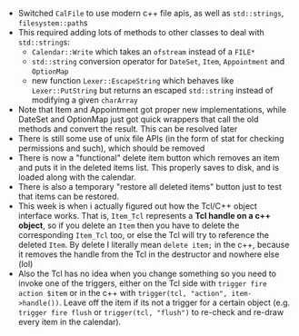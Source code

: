 - Switched `CalFile` to use modern c++ file apis, as well as `std::strings`, `filesystem::path`s
- This required adding lots of methods to other classes to deal with `std::string`s:
	- `Calendar::Write` which takes an `ofstream` instead of a `FILE*`
	- `std::string` conversion operator for `DateSet`, `Item`, `Appointment` and `OptionMap`
	- new function `Lexer::EscapeString` which behaves like `Lexer::PutString` but returns an escaped `std::string` instead of modifying a given `charArray`
- Note that Item and Appointment got proper new implementations, while DateSet and OptionMap just got quick wrappers that call the old methods and convert the result. This can be resolved later
- There is still some use of unix file APIs (in the form of stat for checking permissions and such), which should be removed
- There is now a "functional" delete item button which removes an item and puts it in the deleted items list. This properly saves to disk, and is loaded along with the calendar.
- There is also a temporary "restore all deleted items" button just to test that items can be restored.
- This week is when i actually figured out how the Tcl/C++ object interface works. That is, `Item_Tcl` represents a **Tcl handle on a c++ object**, so if you delete an `Item` then you have to delete the corresponding `Item_Tcl` too, or else the Tcl will try to reference the deleted `Item`. By delete I literally mean `delete item;` in the c++, because it removes the handle from the Tcl in the destructor and nowhere else (lol)
- Also the Tcl has no idea when you change something so you need to invoke one of the triggers, either on the Tcl side with `trigger fire action $item` or in the c++ with `trigger(tcl, "action", item->handle())`. Leave off the item if its not a trigger for a certain object (e.g. `trigger fire flush` or `trigger(tcl, "flush")` to re-check and re-draw every item in the calendar).
